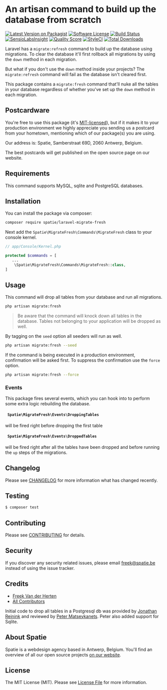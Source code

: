 # An artisan command to build up the database from scratch

[![Latest Version on Packagist](https://img.shields.io/packagist/v/spatie/laravel-migrate-fresh.svg?style=flat-square)](https://packagist.org/packages/spatie/laravel-migrate-fresh)
[![Software License](https://img.shields.io/badge/license-MIT-brightgreen.svg?style=flat-square)](LICENSE.md)
[![Build Status](https://img.shields.io/travis/spatie/laravel-migrate-fresh/master.svg?style=flat-square)](https://travis-ci.org/spatie/laravel-migrate-fresh)
[![SensioLabsInsight](https://img.shields.io/sensiolabs/i/b38ed189-9b84-455f-90ad-d8388d243274.svg?style=flat-square)](https://insight.sensiolabs.com/projects/b38ed189-9b84-455f-90ad-d8388d243274)
[![Quality Score](https://img.shields.io/scrutinizer/g/spatie/laravel-migrate-fresh.svg?style=flat-square)](https://scrutinizer-ci.com/g/spatie/laravel-migrate-fresh)
[![StyleCI](https://styleci.io/repos/78428025/shield?branch=master)](https://styleci.io/repos/78428025)
[![Total Downloads](https://img.shields.io/packagist/dt/spatie/laravel-migrate-fresh.svg?style=flat-square)](https://packagist.org/packages/spatie/laravel-migrate-fresh)

Laravel has a `migrate:refresh` command to build up the database using migrations. To clear the database it'll first rollback all migrations by using the `down` method in each migration.

But what if you don't use the `down` method inside your projects? The `migrate:refresh` command will fail as the database isn't cleared first.

This package contains a `migrate:fresh` command that'll nuke all the tables in your database regardless of whether you've set up the `down` method in each migration.

## Postcardware

You're free to use this package (it's [MIT-licensed](LICENSE.md)), but if it makes it to your production environment we highly appreciate you sending us a postcard from your hometown, mentioning which of our package(s) you are using.

Our address is: Spatie, Samberstraat 69D, 2060 Antwerp, Belgium.

The best postcards will get published on the open source page on our website.

## Requirements

This command supports MySQL, sqlite and PostgreSQL databases.

## Installation

You can install the package via composer:

```bash
composer require spatie/laravel-migrate-fresh
```

Next add the `Spatie\MigrateFresh\Commands\MigrateFresh` class to your console kernel.

```php
// app/Console/Kernel.php

protected $commands = [
   ...
    \Spatie\MigrateFresh\Commands\MigrateFresh::class,
]
```

## Usage

This command will drop all tables from your database and run all migrations. 

```bash
php artisan migrate:fresh
```

> Be aware that the command will knock down all tables in the database. Tables not belonging to your application will be dropped as well.


By tagging on the `seed` option all seeders will run as well.
 
```bash
php artisan migrate:fresh --seed
```

If the command is being executed in a production environment, confirmation will be asked first. To suppress the confirmation use the `force` option.
 
 ```bash
 php artisan migrate:fresh --force
 ```
 
### Events
 
This package fires several events, which you can hook into to perform some extra logic rebuilding the database.

#### ` Spatie\MigrateFresh\Events\DroppingTables`

will be fired right before dropping the first table

#### ` Spatie\MigrateFresh\Events\DroppedTables`

will be fired right after all the tables have been dropped and before running the `up` steps of the migrations.

## Changelog

Please see [CHANGELOG](CHANGELOG.md) for more information what has changed recently.

## Testing

``` bash
$ composer test
```

## Contributing

Please see [CONTRIBUTING](CONTRIBUTING.md) for details.

## Security

If you discover any security related issues, please email freek@spatie.be instead of using the issue tracker.

## Credits

- [Freek Van der Herten](https://github.com/freekmurze)
- [All Contributors](../../contributors)

Initial code to drop all tables in a Postgresql db was provided by [Jonathan Reinink](https://gist.github.com/reinink) and reviewed by [Peter Matseykanets](https://github.com/pmatseykanets). Peter also added support for Sqlite.

## About Spatie
Spatie is a webdesign agency based in Antwerp, Belgium. You'll find an overview of all our open source projects [on our website](https://spatie.be/opensource).

## License

The MIT License (MIT). Please see [License File](LICENSE.md) for more information.
